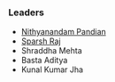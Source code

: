 ### Leaders
* [Nithyanandam Pandian](mailto:nithyanadam.pandian@owasp.org)
* [Sparsh Raj](mailto:sparsh.raj@owasp.org)
* Shraddha Mehta
* Basta Aditya
* Kunal Kumar Jha

